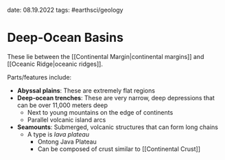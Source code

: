 date: 08.19.2022
tags: #earthsci/geology 
# Deep-Ocean Basins
These lie between the [[Continental Margin|continental margins]] and [[Oceanic Ridge|oceanic ridges]].

Parts/features include:
- **Abyssal plains**: These are extremely flat regions
- **Deep-ocean trenches**: These are very narrow, deep depressions that can be over 11,000 meters deep
	- Next to young mountains on the edge of continents
	- Parallel volcanic island arcs 
- **Seamounts**: Submerged, volcanic structures that can form long chains
	- A type is *lava plateau*
		- Ontong Java Plateau
		- Can be composed of crust similar to [[Continental Crust]]